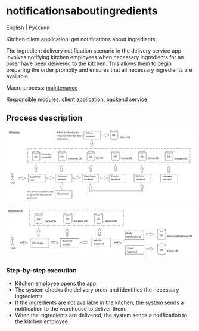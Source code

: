 # notificationsaboutingredients

[English](notificationsaboutingredients.md) | [Русский](notificationsaboutingredients.ru.md)

Kitchen client application: get notifications about ingredients.

The ingredient delivery notification scenario in the delivery service app involves notifying kitchen employees when necessary ingredients for an order have been delivered to the kitchen. 
This allows them to begin preparing the order promptly and ensures that all necessary ingredients are available.

Macro process: [maintenance](../../macroprocesses/maintenance.md)

Responsible modules: [client application](../../frontend/kitchenclient.md), [backend service](../../backend/kitchenbackend.md)

## Process description

![placing_order_overall](../../img/placing_order_overall.png)

![maintenance_overall](../../img/maintenance_overall.png)

### Step-by-step execution

- Kitchen employee opens the app.
- The system checks the delivery order and identifies the necessary ingredients.
- If the ingredients are not available in the kitchen, the system sends a notification to the warehouse to deliver them.
- When the ingredients are delivered, the system sends a notification to the kitchen employee.
